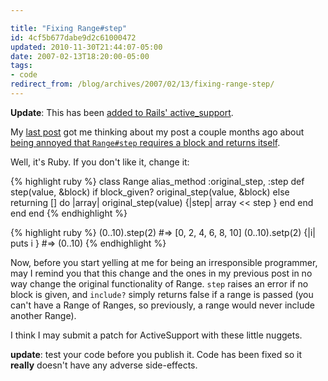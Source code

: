 ```yaml
---

title: "Fixing Range#step"
id: 4cf5b677dabe9d2c61000472
updated: 2010-11-30T21:44:07-05:00
date: 2007-02-13T18:20:00-05:00
tags:
- code
redirect_from: /blog/archives/2007/02/13/fixing-range-step/
---
```


**Update**: This has been [added to Rails' active\_support](http://dev.rubyonrails.org/changeset/7800).

My [last post](/2007/2/13/ranges-include-or-overlap-with-ranges) got me thinking about my post a couple months ago about [being annoyed that <code>Range\#step</code> requires a block and returns itself](http://opensoul.org/2006/12/12/why-does-step-return-itself).

Well, it's Ruby. If you don't like it, change it:

{% highlight ruby %}
class Range
  alias_method :original_step, :step
  def step(value, &block)
    if block_given?
      original_step(value, &block)
    else
      returning [] do |array|
        original_step(value) {|step| array << step }
      end
    end
  end
end
{% endhighlight %}

{% highlight ruby %}
(0..10).step(2)                 #=> [0, 2, 4, 6, 8, 10]
(0..10).setp(2) {|i| puts i }   #=> (0..10)
{% endhighlight %}

Now, before you start yelling at me for being an irresponsible programmer, may I remind you that this change and the ones in my previous post in no way change the original functionality of Range. <code>step</code> raises an error if no block is given, and <code>include?</code> simply returns false if a range is passed (you can't have a Range of Ranges, so previously, a range would never include another Range).

I think I may submit a patch for ActiveSupport with these little nuggets.

**update**: test your code before you publish it. Code has been fixed so it **really** doesn't have any adverse side-effects.
